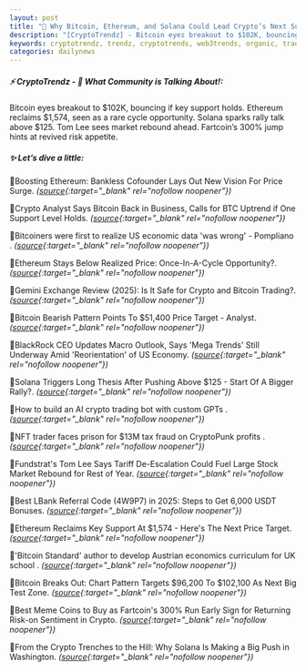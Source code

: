 ```yaml
---
layout: post
title: "🌇 Why Bitcoin, Ethereum, and Solana Could Lead Crypto’s Next Supercycle"
description: "[CryptoTrendz] - Bitcoin eyes breakout to $102K, bouncing if key support holds. Ethereum reclaims $1,574, seen as a rare cycle opportunity. Solana sparks rally talk above $125. Tom Lee sees market rebound ahead. Fartcoin’s 300% jump hints at revived risk appetite."
keywords: cryptotrendz, trendz, cryptotrends, web3trends, organic, trading, Bitcoin, Analyst, BTC, Market, USDT, Crypto, AI, CEO, Trump, UK
categories: dailynews
---
```


##### ⚡ CryptoTrendz - 📌 *What Community is Talking About!:*

Bitcoin eyes breakout to $102K, bouncing if key support holds. Ethereum reclaims $1,574, seen as a rare cycle opportunity. Solana sparks rally talk above $125. Tom Lee sees market rebound ahead. Fartcoin’s 300% jump hints at revived risk appetite.

##### ✨ *Let’s dive a little:*


🔹Boosting Ethereum: Bankless Cofounder Lays Out New Vision For Price Surge. *([source](https://s.avyag.com/bwbf){:target="_blank" rel="nofollow noopener"})*

🔹Crypto Analyst Says Bitcoin Back in Business, Calls for BTC Uptrend if One Support Level Holds. *([source](https://s.avyag.com/qdgn){:target="_blank" rel="nofollow noopener"})*

🔹Bitcoiners were first to realize US economic data 'was wrong' - Pompliano . *([source](https://s.avyag.com/z4xm){:target="_blank" rel="nofollow noopener"})*

🔹Ethereum Stays Below Realized Price: Once-In-A-Cycle Opportunity?. *([source](https://s.avyag.com/qk2a){:target="_blank" rel="nofollow noopener"})*

🔹Gemini Exchange Review (2025): Is It Safe for Crypto and Bitcoin Trading?. *([source](https://s.avyag.com/t7me){:target="_blank" rel="nofollow noopener"})*

🔹Bitcoin Bearish Pattern Points To $51,400 Price Target - Analyst. *([source](https://s.avyag.com/5s81){:target="_blank" rel="nofollow noopener"})*

🔹BlackRock CEO Updates Macro Outlook, Says 'Mega Trends' Still Underway Amid 'Reorientation' of US Economy. *([source](https://s.avyag.com/ioup){:target="_blank" rel="nofollow noopener"})*

🔹Solana Triggers Long Thesis After Pushing Above $125 - Start Of A Bigger Rally?. *([source](https://s.avyag.com/gt7t){:target="_blank" rel="nofollow noopener"})*

🔹How to build an AI crypto trading bot with custom GPTs . *([source](https://s.avyag.com/f7rr){:target="_blank" rel="nofollow noopener"})*

🔹NFT trader faces prison for $13M tax fraud on CryptoPunk profits . *([source](https://s.avyag.com/6z53){:target="_blank" rel="nofollow noopener"})*

🔹Fundstrat's Tom Lee Says Tariff De-Escalation Could Fuel Large Stock Market Rebound for Rest of Year. *([source](https://s.avyag.com/6d41){:target="_blank" rel="nofollow noopener"})*

🔹Best LBank Referral Code (4W9P7) in 2025: Steps to Get 6,000 USDT Bonuses. *([source](https://s.avyag.com/v79k){:target="_blank" rel="nofollow noopener"})*

🔹Ethereum Reclaims Key Support At $1,574 - Here's The Next Price Target. *([source](https://s.avyag.com/pxwy){:target="_blank" rel="nofollow noopener"})*

🔹'Bitcoin Standard' author to develop Austrian economics curriculum for UK school . *([source](https://s.avyag.com/s2qu){:target="_blank" rel="nofollow noopener"})*

🔹Bitcoin Breaks Out: Chart Pattern Targets $96,200 To $102,100 As Next Big Test Zone. *([source](https://s.avyag.com/fjnv){:target="_blank" rel="nofollow noopener"})*

🔹Best Meme Coins to Buy as Fartcoin's 300% Run Early Sign for Returning Risk-on Sentiment in Crypto. *([source](https://s.avyag.com/1g72){:target="_blank" rel="nofollow noopener"})*

🔹From the Crypto Trenches to the Hill: Why Solana Is Making a Big Push in Washington. *([source](https://s.avyag.com/zp6q){:target="_blank" rel="nofollow noopener"})*
